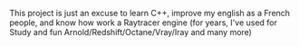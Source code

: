 This project is just an excuse to learn C++, improve my english as a French people, and know how work a Raytracer engine (for years, I've used for Study and fun Arnold/Redshift/Octane/Vray/Iray and many more)
